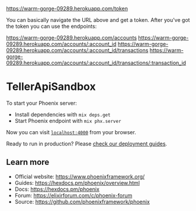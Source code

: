 https://warm-gorge-09289.herokuapp.com/token

You can basically navigate the URL above and get a token.
After you've got the token you can use the endpoints:

https://warm-gorge-09289.herokuapp.com/accounts
https://warm-gorge-09289.herokuapp.com/accounts/:account_id
https://warm-gorge-09289.herokuapp.com/accounts/:account_id/transactions
https://warm-gorge-09289.herokuapp.com/accounts/:account_id/transactions/:transaction_id

# TellerApiSandbox

To start your Phoenix server:

  * Install dependencies with `mix deps.get`
  * Start Phoenix endpoint with `mix phx.server`

Now you can visit [`localhost:4000`](http://localhost:4000) from your browser.

Ready to run in production? Please [check our deployment guides](https://hexdocs.pm/phoenix/deployment.html).

## Learn more

  * Official website: https://www.phoenixframework.org/
  * Guides: https://hexdocs.pm/phoenix/overview.html
  * Docs: https://hexdocs.pm/phoenix
  * Forum: https://elixirforum.com/c/phoenix-forum
  * Source: https://github.com/phoenixframework/phoenix
